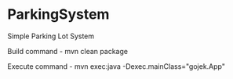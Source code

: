 # ParkingSystem
Simple Parking Lot System

Build command
    - mvn clean package

Execute command
    - mvn exec:java -Dexec.mainClass="gojek.App"

